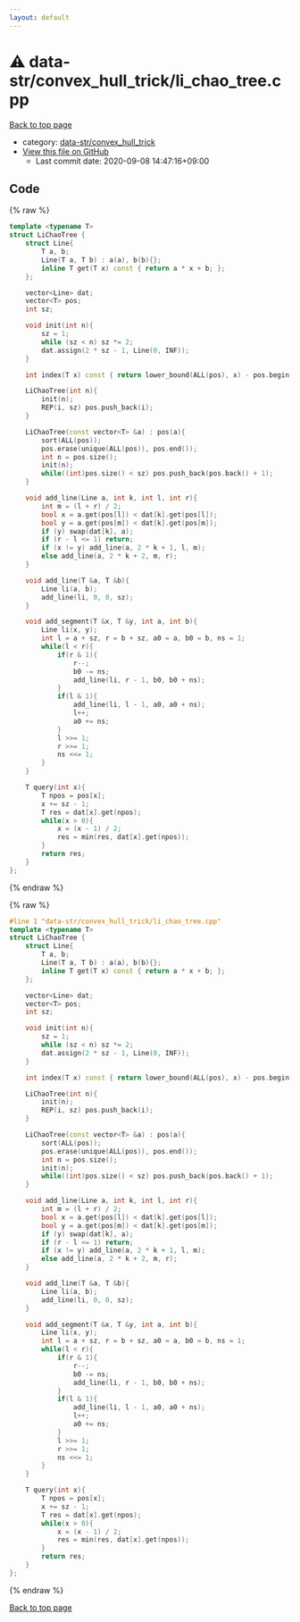 ```yaml
---
layout: default
---
```


<!-- mathjax config similar to math.stackexchange -->
<script type="text/javascript" async
  src="https://cdnjs.cloudflare.com/ajax/libs/mathjax/2.7.5/MathJax.js?config=TeX-MML-AM_CHTML">
</script>
<script type="text/x-mathjax-config">
  MathJax.Hub.Config({
    TeX: { equationNumbers: { autoNumber: "AMS" }},
    tex2jax: {
      inlineMath: [ ['$','$'] ],
      processEscapes: true
    },
    "HTML-CSS": { matchFontHeight: false },
    displayAlign: "left",
    displayIndent: "2em"
  });
</script>

<script type="text/javascript" src="https://cdnjs.cloudflare.com/ajax/libs/jquery/3.4.1/jquery.min.js"></script>
<script src="https://cdn.jsdelivr.net/npm/jquery-balloon-js@1.1.2/jquery.balloon.min.js" integrity="sha256-ZEYs9VrgAeNuPvs15E39OsyOJaIkXEEt10fzxJ20+2I=" crossorigin="anonymous"></script>
<script type="text/javascript" src="../../../assets/js/copy-button.js"></script>
<link rel="stylesheet" href="../../../assets/css/copy-button.css" />


# :warning: data-str/convex_hull_trick/li_chao_tree.cpp

<a href="../../../index.html">Back to top page</a>

* category: <a href="../../../index.html#b4d4587b4d59861af2d90d43b6d76fd9">data-str/convex_hull_trick</a>
* <a href="{{ site.github.repository_url }}/blob/master/data-str/convex_hull_trick/li_chao_tree.cpp">View this file on GitHub</a>
    - Last commit date: 2020-09-08 14:47:16+09:00




## Code

<a id="unbundled"></a>
{% raw %}
```cpp
template <typename T>
struct LiChaoTree {
    struct Line{
        T a, b;
        Line(T a, T b) : a(a), b(b){};
        inline T get(T x) const { return a * x + b; };
    };

    vector<Line> dat;
    vector<T> pos;
    int sz;

    void init(int n){
        sz = 1;
        while (sz < n) sz *= 2;
        dat.assign(2 * sz - 1, Line(0, INF));
    }

    int index(T x) const { return lower_bound(ALL(pos), x) - pos.begin(); };

    LiChaoTree(int n){
        init(n);
        REP(i, sz) pos.push_back(i);
    }

    LiChaoTree(const vector<T> &a) : pos(a){
        sort(ALL(pos));
        pos.erase(unique(ALL(pos)), pos.end());
        int n = pos.size();
        init(n);
        while((int)pos.size() < sz) pos.push_back(pos.back() + 1);
    }

    void add_line(Line a, int k, int l, int r){
        int m = (l + r) / 2;
        bool x = a.get(pos[l]) < dat[k].get(pos[l]);
        bool y = a.get(pos[m]) < dat[k].get(pos[m]);
        if (y) swap(dat[k], a);
        if (r - l <= 1) return;
        if (x != y) add_line(a, 2 * k + 1, l, m);
        else add_line(a, 2 * k + 2, m, r);
    }

    void add_line(T &a, T &b){
        Line li(a, b);
        add_line(li, 0, 0, sz);
    }

    void add_segment(T &x, T &y, int a, int b){
        Line li(x, y);
        int l = a + sz, r = b + sz, a0 = a, b0 = b, ns = 1;
        while(l < r){
            if(r & 1){
                r--;
                b0 -= ns;
                add_line(li, r - 1, b0, b0 + ns);
            }
            if(l & 1){
                add_line(li, l - 1, a0, a0 + ns);
                l++;
                a0 += ns;
            }
            l >>= 1;
            r >>= 1;
            ns <<= 1;
        }
    }

    T query(int x){
        T npos = pos[x];
        x += sz - 1;
        T res = dat[x].get(npos);
        while(x > 0){
            x = (x - 1) / 2;
            res = min(res, dat[x].get(npos));
        }
        return res;
    }
};
```
{% endraw %}

<a id="bundled"></a>
{% raw %}
```cpp
#line 1 "data-str/convex_hull_trick/li_chao_tree.cpp"
template <typename T>
struct LiChaoTree {
    struct Line{
        T a, b;
        Line(T a, T b) : a(a), b(b){};
        inline T get(T x) const { return a * x + b; };
    };

    vector<Line> dat;
    vector<T> pos;
    int sz;

    void init(int n){
        sz = 1;
        while (sz < n) sz *= 2;
        dat.assign(2 * sz - 1, Line(0, INF));
    }

    int index(T x) const { return lower_bound(ALL(pos), x) - pos.begin(); };

    LiChaoTree(int n){
        init(n);
        REP(i, sz) pos.push_back(i);
    }

    LiChaoTree(const vector<T> &a) : pos(a){
        sort(ALL(pos));
        pos.erase(unique(ALL(pos)), pos.end());
        int n = pos.size();
        init(n);
        while((int)pos.size() < sz) pos.push_back(pos.back() + 1);
    }

    void add_line(Line a, int k, int l, int r){
        int m = (l + r) / 2;
        bool x = a.get(pos[l]) < dat[k].get(pos[l]);
        bool y = a.get(pos[m]) < dat[k].get(pos[m]);
        if (y) swap(dat[k], a);
        if (r - l <= 1) return;
        if (x != y) add_line(a, 2 * k + 1, l, m);
        else add_line(a, 2 * k + 2, m, r);
    }

    void add_line(T &a, T &b){
        Line li(a, b);
        add_line(li, 0, 0, sz);
    }

    void add_segment(T &x, T &y, int a, int b){
        Line li(x, y);
        int l = a + sz, r = b + sz, a0 = a, b0 = b, ns = 1;
        while(l < r){
            if(r & 1){
                r--;
                b0 -= ns;
                add_line(li, r - 1, b0, b0 + ns);
            }
            if(l & 1){
                add_line(li, l - 1, a0, a0 + ns);
                l++;
                a0 += ns;
            }
            l >>= 1;
            r >>= 1;
            ns <<= 1;
        }
    }

    T query(int x){
        T npos = pos[x];
        x += sz - 1;
        T res = dat[x].get(npos);
        while(x > 0){
            x = (x - 1) / 2;
            res = min(res, dat[x].get(npos));
        }
        return res;
    }
};

```
{% endraw %}

<a href="../../../index.html">Back to top page</a>

